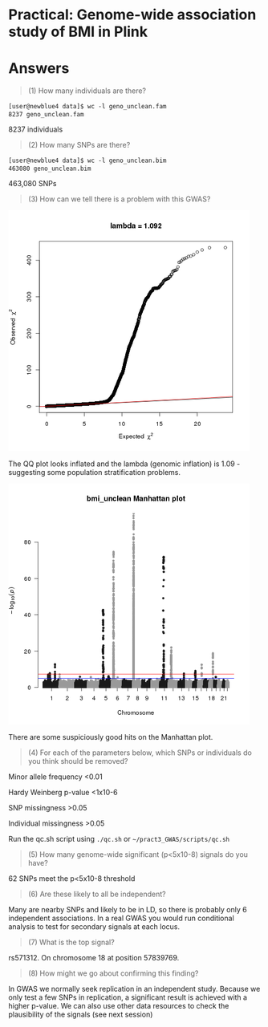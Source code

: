 # Practical: Genome-wide association study of BMI in Plink
# Answers

> (1) How many individuals are there?

```
[user@newblue4 data]$ wc -l geno_unclean.fam
8237 geno_unclean.fam
```

8237 individuals

> (2) How many SNPs are there?

```
[user@newblue4 data]$ wc -l geno_unclean.bim
463080 geno_unclean.bim
```

463,080 SNPs

> (3) How can we tell there is a problem with this GWAS?

![alt text](https://github.com/epxlp/Genetics_short_course_2016/blob/master/pract3_GWAS/answers/bmi_unclean_qqplot.png)

The QQ plot looks inflated and the lambda (genomic inflation) is 1.09 - suggesting some population stratification problems.

![alt text](https://github.com/epxlp/Genetics_short_course_2016/blob/master/pract3_GWAS/answers/bmi_unclean_manhattan.png)

There are some suspiciously good hits on the Manhattan plot.

> (4) For each of the parameters below, which SNPs or individuals do you think should be removed?

Minor allele frequency <0.01

Hardy Weinberg p-value <1x10-6

SNP missingness >0.05

Individual missingness >0.05

Run the qc.sh script using `./qc.sh` or `~/pract3_GWAS/scripts/qc.sh`


> (5) How many genome-wide significant (p<5x10-8) signals do you have?

62 SNPs meet the p<5x10-8 threshold

> (6) Are these likely to all be independent?

Many are nearby SNPs and likely to be in LD, so there is probably only 6 independent associations. 
In a real GWAS you would run conditional analysis to test for secondary signals at each locus.

> (7) What is the top signal?

rs571312. On chromosome 18 at position 57839769.

> (8) How might we go about confirming this finding?

In GWAS we normally seek replication in an independent study. 
Because we only test a few SNPs in replication, a significant result is achieved with a higher p-value.
We can also use other data resources to check the plausibility of the signals (see next session)
